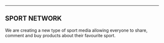 -------------
SPORT NETWORK
-------------

We are creating a new type of sport media allowing everyone to share, comment and buy products about their favourite sport.
